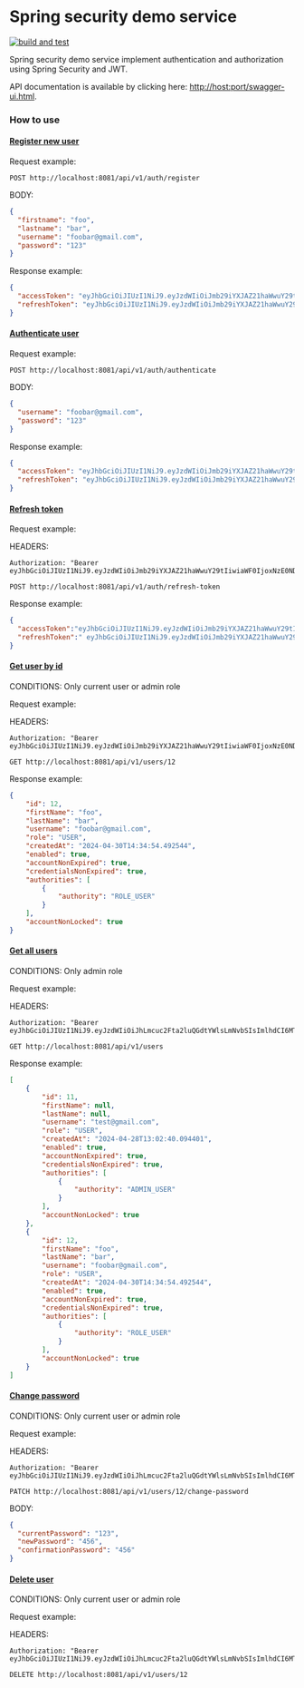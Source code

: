 # Spring security demo service

[![build and test](https://github.com/agsamkin/spring-security-demo-service/actions/workflows/build.yml/badge.svg)](https://github.com/agsamkin/spring-security-demo-service/actions/workflows/build.yml)

Spring security demo service implement authentication and authorization using Spring Security and JWT.

API documentation is available by clicking here: [http://host:port/swagger-ui.html]().

### How to use

#### <u>Register new user</u>

Request example:

```
POST http://localhost:8081/api/v1/auth/register
```

BODY:
```json
{
  "firstname": "foo",
  "lastname": "bar",
  "username": "foobar@gmail.com",
  "password": "123"
}
```

Response example:

```json
{
  "accessToken": "eyJhbGciOiJIUzI1NiJ9.eyJzdWIiOiJmb29iYXJAZ21haWwuY29tIiwiaWF0IjoxNzE0NDc2ODk0LCJleHAiOjE3MTQ0Nzc0OTR9.Mp96LdbnOzMAHiiWM4dUyo9FfFbqbn7MaRyJEhlaztY",
  "refreshToken": "eyJhbGciOiJIUzI1NiJ9.eyJzdWIiOiJmb29iYXJAZ21haWwuY29tIiwiaWF0IjoxNzE0NDc2ODk0LCJleHAiOjE3MTQ0Nzg2OTR9.UHJJJpelReD8gvyj9A8OD73Jm1RhFt0RGzDvZ0wm-24"
}
```

#### <u>Authenticate user</u>

Request example:

```
POST http://localhost:8081/api/v1/auth/authenticate
```

BODY:
```json
{
  "username": "foobar@gmail.com",
  "password": "123"
}
```

Response example:

```json
{
  "accessToken": "eyJhbGciOiJIUzI1NiJ9.eyJzdWIiOiJmb29iYXJAZ21haWwuY29tIiwiaWF0IjoxNzE0NDc3MTAwLCJleHAiOjE3MTQ0Nzc3MDB9.48W0B_VaW7U-MPfrXcP8ZHVsepIQ0vatFgOXrjUfuz8",
  "refreshToken": "eyJhbGciOiJIUzI1NiJ9.eyJzdWIiOiJmb29iYXJAZ21haWwuY29tIiwiaWF0IjoxNzE0NDc3MTAwLCJleHAiOjE3MTQ0Nzg5MDB9.7FvAUmCbYfb69dujdir_PFnU2MLpLH80h7jScM0hif4"
}
```

#### <u>Refresh token</u>

Request example:

HEADERS:
```
Authorization: "Bearer eyJhbGciOiJIUzI1NiJ9.eyJzdWIiOiJmb29iYXJAZ21haWwuY29tIiwiaWF0IjoxNzE0NDc3MTAwLCJleHAiOjE3MTQ0Nzg5MDB9.7FvAUmCbYfb69dujdir_PFnU2MLpLH80h7jScM0hif4" 
```

```
POST http://localhost:8081/api/v1/auth/refresh-token
```

Response example:

```json
{
  "accessToken":"eyJhbGciOiJIUzI1NiJ9.eyJzdWIiOiJmb29iYXJAZ21haWwuY29tIiwiaWF0IjoxNzE0NDc3MzQ5LCJleHAiOjE3MTQ0Nzc5NDl9.SrObt4fNxYyxGCMj_8PiGDtg5zd4pHQ86uhiZVoUPFI",
  "refreshToken":" eyJhbGciOiJIUzI1NiJ9.eyJzdWIiOiJmb29iYXJAZ21haWwuY29tIiwiaWF0IjoxNzE0NDc3MTAwLCJleHAiOjE3MTQ0Nzc3MDB9.48W0B_VaW7U-MPfrXcP8ZHVsepIQ0vatFgOXrjUfuz8"
}
```

#### <u>Get user by id</u>

CONDITIONS: Only current user or admin role

Request example:

HEADERS:
```
Authorization: "Bearer eyJhbGciOiJIUzI1NiJ9.eyJzdWIiOiJmb29iYXJAZ21haWwuY29tIiwiaWF0IjoxNzE0NDc3MzQ5LCJleHAiOjE3MTQ0Nzc5NDl9.SrObt4fNxYyxGCMj_8PiGDtg5zd4pHQ86uhiZVoUPFI" 
```

```
GET http://localhost:8081/api/v1/users/12
```

Response example:

```json
{
    "id": 12,
    "firstName": "foo",
    "lastName": "bar",
    "username": "foobar@gmail.com",
    "role": "USER",
    "createdAt": "2024-04-30T14:34:54.492544",
    "enabled": true,
    "accountNonExpired": true,
    "credentialsNonExpired": true,
    "authorities": [
        {
            "authority": "ROLE_USER"
        }
    ],
    "accountNonLocked": true
}
```

#### <u>Get all users</u> 

CONDITIONS: Only admin role

Request example:

HEADERS:
```
Authorization: "Bearer eyJhbGciOiJIUzI1NiJ9.eyJzdWIiOiJhLmcuc2Fta2luQGdtYWlsLmNvbSIsImlhdCI6MTcxNDQ3ODQzMiwiZXhwIjoxNzE0NDc5MDMyfQ.NbhdtCfsspw7irGe2giWoebAt4oY5IYmL3rW8vjEeQc" 
```

```
GET http://localhost:8081/api/v1/users
```

Response example:
```json
[
    {
        "id": 11,
        "firstName": null,
        "lastName": null,
        "username": "test@gmail.com",
        "role": "USER",
        "createdAt": "2024-04-28T13:02:40.094401",
        "enabled": true,
        "accountNonExpired": true,
        "credentialsNonExpired": true,
        "authorities": [
            {
                "authority": "ADMIN_USER"
            }
        ],
        "accountNonLocked": true
    },
    {
        "id": 12,
        "firstName": "foo",
        "lastName": "bar",
        "username": "foobar@gmail.com",
        "role": "USER",
        "createdAt": "2024-04-30T14:34:54.492544",
        "enabled": true,
        "accountNonExpired": true,
        "credentialsNonExpired": true,
        "authorities": [
            {
                "authority": "ROLE_USER"
            }
        ],
        "accountNonLocked": true
    }
]
```

#### <u>Change password</u>   

CONDITIONS: Only current user or admin role

Request example:

HEADERS:
```
Authorization: "Bearer eyJhbGciOiJIUzI1NiJ9.eyJzdWIiOiJhLmcuc2Fta2luQGdtYWlsLmNvbSIsImlhdCI6MTcxNDQ3ODQzMiwiZXhwIjoxNzE0NDc5MDMyfQ.NbhdtCfsspw7irGe2giWoebAt4oY5IYmL3rW8vjEeQc" 
```

```
PATCH http://localhost:8081/api/v1/users/12/change-password
```

BODY:
```json
{
  "currentPassword": "123",
  "newPassword": "456",
  "confirmationPassword": "456"
}
```

#### <u>Delete user</u>

CONDITIONS: Only current user or admin role

Request example:

HEADERS:
```
Authorization: "Bearer eyJhbGciOiJIUzI1NiJ9.eyJzdWIiOiJhLmcuc2Fta2luQGdtYWlsLmNvbSIsImlhdCI6MTcxNDQ3ODQzMiwiZXhwIjoxNzE0NDc5MDMyfQ.NbhdtCfsspw7irGe2giWoebAt4oY5IYmL3rW8vjEeQc" 
```

```
DELETE http://localhost:8081/api/v1/users/12
```

